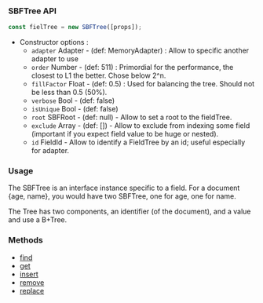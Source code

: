 ### SBFTree API 

```js
const fielTree = new SBFTree([props]);
```
- Constructor options :
  - `adapter` Adapter - (def: MemoryAdapter) : Allow to specific another adapter to use
  - `order` Number - (def: 511) : Primordial for the performance, the closest to L1 the better. Chose below 2^n. 
  - `fillFactor` Float - (def: 0.5) : Used for balancing the tree. Should not be less than 0.5 (50%). 
  - `verbose` Bool - (def: false)
  - `isUnique` Bool - (def: false)
  - `root` SBFRoot - (def: null) - Allow to set a root to the fieldTree.
  - `exclude` Array - (def: []) - Allow to exclude from indexing some field (important if you expect field value to be huge or nested).
  - `id` FieldId - Allow to identify a FieldTree by an id; useful especially for adapter.

### Usage

The SBFTree is an interface instance specific to a field. For a document {age, name}, you would have two SBFTree, one for age, one for name. 

The Tree has two components, an identifier (of the document), and a value and use a B+Tree.


### Methods 

- [find](primitives/SBFTree/methods/find)
- [get](primitives/SBFTree/methods/get)
- [insert](primitives/SBFTree/methods/insert)
- [remove](primitives/SBFTree/methods/remove)
- [replace](primitives/SBFTree/methods/replace)
